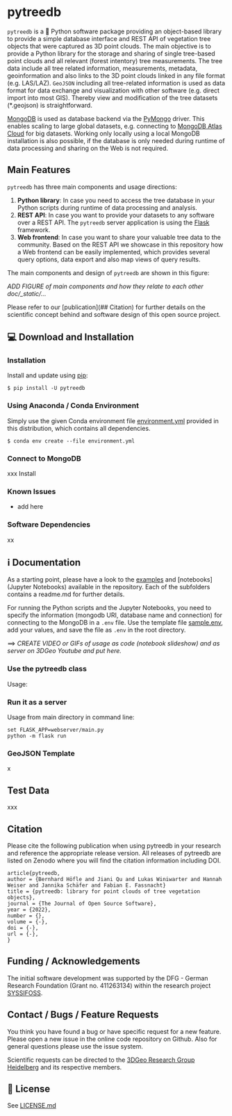 # pytreedb

`pytreedb` is a 🐍 Python software package providing an object-based library to provide a simple database interface and REST API of vegetation tree objects that were captured as 3D point clouds. The main objective is to provide a Python library for the storage and sharing of single tree-based point clouds and all relevant (forest intentory) tree measurements. The tree data include all tree related information, measurements, metadata, geoinformation and also links to the 3D point clouds linked in any file format (e.g. LAS/LAZ). `GeoJSON` including all tree-related information is used as data format  for data exchange and visualization with other software (e.g. direct import into most GIS). Thereby view and modification of the tree datasets (*.geojson) is straightforward.

[MongoDB](https://www.mongodb.com/) is used as database backend via the [PyMongo](https://pypi.org/project/pymongo/) driver. This enables scaling to large global datasets, e.g. connecting to [MongoDB Atlas Cloud](https://www.mongodb.com/cloud/atlas) for big datasets. Working only locally using a local MongoDB installation is also possible, if the database is only needed during runtime of data processing and sharing on the Web is not required.

## Main Features

`pytreedb` has three main components and usage directions:
1. **Python library**: In case you need to access the tree database in your Python scripts during runtime of data processing and analysis. 
2. **REST API**: In case you want to provide your datasets to any software over a REST API. The `pytreedb` server application is using the [Flask](https://pypi.org/project/Flask/) framework.
3. **Web frontend**: In case you want to share your valuable tree data to the community. Based on the REST API we showcase in this repository how a Web frontend can be easily implemented, which provides several query options, data export and also map views of query results.

The main components and design of `pytreedb` are shown in this figure: 

*ADD FIGURE of main components and how they relate to each other doc/_static/...*

Please refer to our [publication](## Citation) for further details on the scientific concept behind and software design of this open source project. 

## 💻 Download and Installation

### Installation
Install and update using [pip](https://pypi.org/):

`$ pip install -U pytreedb`

### Using Anaconda / Conda Environment
Simply use the given Conda environment file [environment.yml](environment.yml) provided in this distribution, which contains all dependencies.

`$ conda env create --file environment.yml`

### Connect to MongoDB
xxx
Install 

### Known Issues
- add here

### Software Dependencies

xx

## ℹ Documentation

As a starting point, please have a look to the [examples](examples) and [notebooks](Jupyter Notebooks) available in the repository. Each of the subfolders contains a readme.md for further details.

For running the Python scripts and the Jupyter Notebooks, you need to specify the information (mongodb URI, database name and connection) for connecting to the MongoDB in a `.env` file. Use the template file [sample.env](sample.env), add your values, and save the file as `.env` in the root directory.

==> _CREATE VIDEO or GIFs of usage as code (notebook slideshow) and as server on 3DGeo Youtube and put here._

### Use the pytreedb class
Usage: 


### Run it as a server
Usage from main directory in command line:
```
set FLASK_APP=webserver/main.py
python -m flask run
```

### GeoJSON Template

x

## Test Data
xxx

## Citation
Please cite the following publication when using pytreedb in your research and reference the appropriate release version. All releases of pytreedb are listed on Zenodo where you will find the citation information including DOI.

```
article{pytreedb,
author = {Bernhard Höfle and Jiani Qu and Lukas Winiwarter and Hannah Weiser and Jannika Schäfer and Fabian E. Fassnacht}
title = {pytreedb: library for point clouds of tree vegetation objects},
journal = {The Journal of Open Source Software},
year = {2022},
number = {},
volume = {-},
doi = {-},
url = {-},
} 
 ```
## Funding / Acknowledgements
The initial software development was supported by the DFG - German Research Foundation (Grant no. 411263134) within the research project [SYSSIFOSS](https://uni-heidelberg.de/syssifoss).

## Contact / Bugs / Feature Requests

You think you have found a bug or have specific request for a new feature. Please open a new issue in the online code repository on Github. Also for general questions please use the issue system. 

Scientific requests can be directed to the [3DGeo Research Group Heidelberg](https://uni-heidelberg.de/3dgeo) and its respective members.

## 📜 License

See [LICENSE.md](LICENSE.md)
